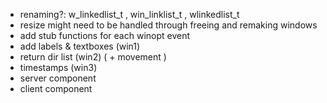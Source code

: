 - renaming?: w_linkedlist_t , win_linklist_t , wlinkedlist_t
- resize might need to be handled through freeing and remaking windows
- add stub functions for each winopt event
- add labels & textboxes (win1)
- return dir list (win2) ( + movement )
- timestamps (win3)
- server component
- client component
